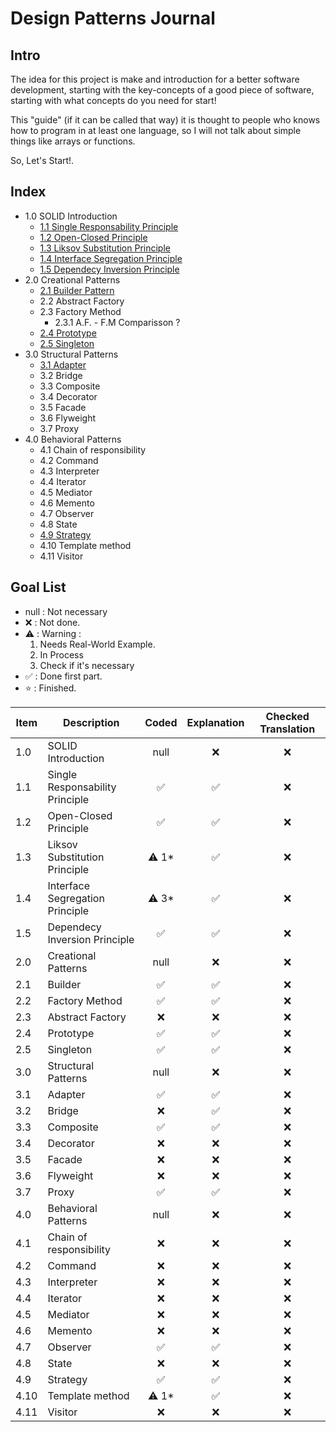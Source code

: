 # Design Patterns Journal

## Intro

The idea for this project is make and introduction for a better software development, starting with the key-concepts of a good piece of software, starting with what concepts do you need for start!

This "guide" (if it can be called that way) it is thought to people who knows how to program in at least one language, so I will not talk about simple things like arrays or functions.

So, Let's Start!.

## Index

- 1.0 SOLID Introduction
  - [1.1 Single Responsability Principle](https://github.com/fernandosoto138/Design-Patterns-Journal/blob/master/1.1%20SOLID%20SRP/Single%20Responsability%20Principle.md)
  - [1.2 Open-Closed Principle](https://github.com/fernandosoto138/Design-Patterns-Journal/blob/master/1.2%20SOLID%20OCP/Open%20Closed%20Principle.md)
  - [1.3 Liksov Substitution Principle](https://github.com/fernandosoto138/Design-Patterns-Journal/blob/master/1.3%20Liksov%20Substitution%20Principle/Liksov%20Substitution%20Principle.md)
  - [1.4 Interface Segregation Principle](https://github.com/fernandosoto138/Design-Patterns-Journal/blob/master/1.4%20Interface%20Segregation%20Principle/Interface%20Segregation%20Principle.md)
  - [1.5 Dependecy Inversion Principle](https://github.com/fernandosoto138/Design-Patterns-Journal/blob/master/1.5%20Dependency%20Inversion%20Principle/Dependecy%20Inversion%20principle.md)
- 2.0 Creational Patterns
  - [2.1 Builder Pattern](https://github.com/fernandosoto138/Design-Patterns-Journal/blob/master/2.1%20Builder/Builder%20Pattern.md)
  - 2.2 Abstract Factory
  - 2.3 Factory Method
    - 2.3.1 A.F. - F.M Comparisson ?
  - [2.4 Prototype](https://github.com/fernandosoto138/Design-Patterns-Journal/blob/master/2.4%20Prototype/Prototype%20Pattern.md)
  - [2.5 Singleton](https://github.com/fernandosoto138/Design-Patterns-Journal/blob/master/2.5%20Singleton/Singleton%20Pattern.md)
- 3.0 Structural Patterns
    - [3.1 Adapter](https://github.com/fernandosoto138/Design-Patterns-Journal/blob/master/3.1%20Adapter/Adapter%20Pattern.md)
    - 3.2 Bridge
    - 3.3 Composite
    - 3.4 Decorator
    - 3.5 Facade
    - 3.6 Flyweight
    - 3.7 Proxy
- 4.0 Behavioral Patterns
    - 4.1 Chain of responsibility
    - 4.2 Command
    - 4.3 Interpreter
    - 4.4 Iterator
    - 4.5 Mediator
    - 4.6 Memento
    - 4.7 Observer
    - 4.8 State
    - [4.9 Strategy](https://github.com/fernandosoto138/Design-Patterns-Journal/blob/master/4.9%20Strategy/Strategy%20Pattern.md)
    - 4.10 Template method
    - 4.11 Visitor

## Goal List

- null : Not necessary
- ❌ : Not done.
- ⚠️ : Warning :
  1. Needs Real-World Example.
  1. In Process
  1. Check if it's necessary
- ✅ : Done first part.
- ⭐️ : Finished.

| Item  | Description                     | Coded | Explanation | Checked Translation |
| ----- | ------------------------------- | :---: | :---------: | :-----------------: |
| 1.0   | SOLID Introduction              | null  | ❌           | ❌                   |
| 1.1   | Single Responsability Principle | ✅     | ✅           | ❌                   |
| 1.2   | Open-Closed Principle           | ✅     | ✅           | ❌                   |
| 1.3   | Liksov Substitution Principle   | ⚠️ 1* | ✅           | ❌                   |
| 1.4   | Interface Segregation Principle | ⚠️ 3* | ✅           | ❌                   |
| 1.5   | Dependecy Inversion Principle   | ✅     | ✅           | ❌                   |
| 2.0   | Creational Patterns             | null  | ❌           | ❌                   |
| 2.1   | Builder                         | ✅     | ✅           | ❌                   |
| 2.2   | Factory Method                  | ✅    | ✅            | ❌                   |
| 2.3   | Abstract Factory                | ❌     |  ❌          | ❌                   |
| 2.4   | Prototype                       | ✅     | ✅           | ❌                   |
| 2.5   | Singleton                       | ✅     | ✅           | ❌                   |
| 3.0   | Structural Patterns             | null  | ❌           | ❌                   |
| 3.1   | Adapter                         | ✅     | ✅           | ❌                   |
| 3.2   | Bridge                          | ❌     | ✅          | ❌                   |
| 3.3   | Composite                       | ✅     | ✅           | ❌                   |
| 3.4   | Decorator                       | ❌     | ❌           | ❌                   |
| 3.5   | Facade                          | ❌     | ❌           | ❌                   |
| 3.6   | Flyweight                       | ❌     | ❌           | ❌                   |
| 3.7   | Proxy                           | ✅     | ✅           | ❌                   |
| 4.0   | Behavioral Patterns             | null  | ❌           | ❌                   |
| 4.1   | Chain of responsibility         | ❌     | ❌           | ❌                   |
| 4.2   | Command                         | ❌     | ❌           | ❌                   |
| 4.3   | Interpreter                     | ❌     | ❌           | ❌                   |
| 4.4   | Iterator                        | ❌     | ❌           | ❌                   |
| 4.5   | Mediator                        | ❌     | ❌           | ❌                   |
| 4.6   | Memento                         | ❌     | ❌           | ❌                   |
| 4.7   | Observer                        | ✅     | ✅           | ❌                   |
| 4.8   | State                           | ❌     | ❌           | ❌                   |
| 4.9   | Strategy                        | ✅     | ✅           | ❌                   |
| 4.10  | Template method                 | ⚠️ 1*  | ✅          | ❌                   |
| 4.11  | Visitor                         | ❌     | ❌           | ❌                   |